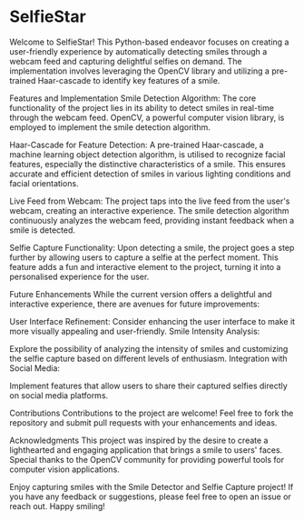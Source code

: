 # SelfieStar
Welcome to SelfieStar! This Python-based endeavor focuses on creating a user-friendly experience by automatically detecting smiles through a webcam feed and capturing delightful selfies on demand. The implementation involves leveraging the OpenCV library and utilizing a pre-trained Haar-cascade to identify key features of a smile.

Features and Implementation
Smile Detection Algorithm:
The core functionality of the project lies in its ability to detect smiles in real-time through the webcam feed.
OpenCV, a powerful computer vision library, is employed to implement the smile detection algorithm.

Haar-Cascade for Feature Detection:
A pre-trained Haar-cascade, a machine learning object detection algorithm, is utilised to recognize facial features, especially the distinctive characteristics of a smile.
This ensures accurate and efficient detection of smiles in various lighting conditions and facial orientations.

Live Feed from Webcam:
The project taps into the live feed from the user's webcam, creating an interactive experience.
The smile detection algorithm continuously analyzes the webcam feed, providing instant feedback when a smile is detected.

Selfie Capture Functionality:
Upon detecting a smile, the project goes a step further by allowing users to capture a selfie at the perfect moment.
This feature adds a fun and interactive element to the project, turning it into a personalised experience for the user.

Future Enhancements
While the current version offers a delightful and interactive experience, there are avenues for future improvements:

User Interface Refinement:
Consider enhancing the user interface to make it more visually appealing and user-friendly.
Smile Intensity Analysis:


Explore the possibility of analyzing the intensity of smiles and customizing the selfie capture based on different levels of enthusiasm.
Integration with Social Media:


Implement features that allow users to share their captured selfies directly on social media platforms.

Contributions
Contributions to the project are welcome! Feel free to fork the repository and submit pull requests with your enhancements and ideas.

Acknowledgments
This project was inspired by the desire to create a lighthearted and engaging application that brings a smile to users' faces. Special thanks to the OpenCV community for providing powerful tools for computer vision applications.

Enjoy capturing smiles with the Smile Detector and Selfie Capture project! If you have any feedback or suggestions, please feel free to open an issue or reach out. Happy smiling!
